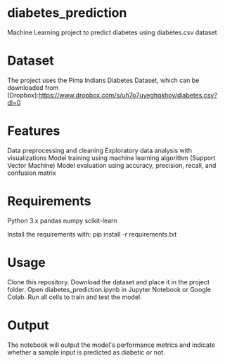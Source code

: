 # diabetes_prediction
Machine Learning project to predict diabetes using diabetes.csv dataset

# Dataset
The project uses the Pima Indians Diabetes Dataset, which can be downloaded from [Dropbox]:https://www.dropbox.com/s/uh7o7uyeghqkhoy/diabetes.csv?dl=0

# Features
  Data preprocessing and cleaning
  Exploratory data analysis with visualizations
  Model training using machine learning algorithm (Support Vector Machine)
  Model evaluation using accuracy, precision, recall, and confusion matrix

# Requirements
  Python 3.x
  pandas
  numpy
  scikit-learn

  Install the requirements with:
  pip install -r requirements.txt

# Usage
  Clone this repository.
  Download the dataset and place it in the project folder.
  Open diabetes_prediction.ipynb in Jupyter Notebook or Google Colab.
  Run all cells to train and test the model.

# Output
  The notebook will output the model's performance metrics and indicate whether a sample input is predicted as diabetic or not.
  
